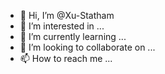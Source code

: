- 👋 Hi, I’m @Xu-Statham
- 👀 I’m interested in ...
- 🌱 I’m currently learning ...
- 💞️ I’m looking to collaborate on ...
- 📫 How to reach me ...

<!---
Xu-Statham/Xu-Statham is a ✨ special ✨ repository because its `README.md` (this file) appears on your GitHub profile.
You can click the Preview link to take a look at your changes.
--->
